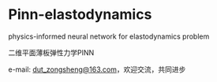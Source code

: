 # Pinn-elastodynamics
physics-informed neural network for elastodynamics problem

二维平面薄板弹性力学PINN

e-mail: dut_zongsheng@163.com，欢迎交流，共同进步
